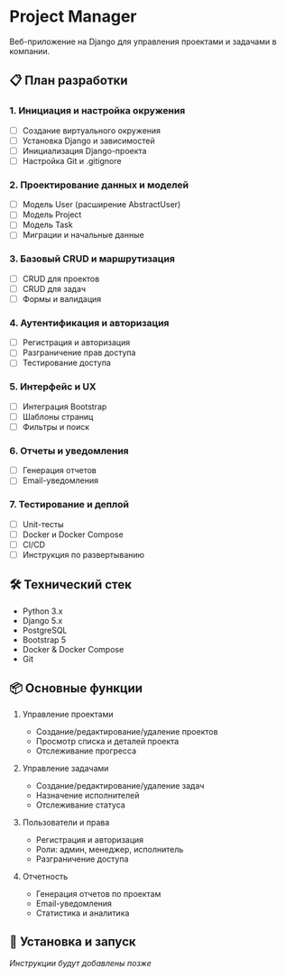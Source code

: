 # Project Manager

Веб-приложение на Django для управления проектами и задачами в компании.

## 📋 План разработки

### 1. Инициация и настройка окружения

- [ ] Создание виртуального окружения
- [ ] Установка Django и зависимостей
- [ ] Инициализация Django-проекта
- [ ] Настройка Git и .gitignore

### 2. Проектирование данных и моделей

- [ ] Модель User (расширение AbstractUser)
- [ ] Модель Project
- [ ] Модель Task
- [ ] Миграции и начальные данные

### 3. Базовый CRUD и маршрутизация

- [ ] CRUD для проектов
- [ ] CRUD для задач
- [ ] Формы и валидация

### 4. Аутентификация и авторизация

- [ ] Регистрация и авторизация
- [ ] Разграничение прав доступа
- [ ] Тестирование доступа

### 5. Интерфейс и UX

- [ ] Интеграция Bootstrap
- [ ] Шаблоны страниц
- [ ] Фильтры и поиск

### 6. Отчеты и уведомления

- [ ] Генерация отчетов
- [ ] Email-уведомления

### 7. Тестирование и деплой

- [ ] Unit-тесты
- [ ] Docker и Docker Compose
- [ ] CI/CD
- [ ] Инструкция по развертыванию

## 🛠 Технический стек

- Python 3.x
- Django 5.x
- PostgreSQL
- Bootstrap 5
- Docker & Docker Compose
- Git

## 📦 Основные функции

1. Управление проектами

   - Создание/редактирование/удаление проектов
   - Просмотр списка и деталей проекта
   - Отслеживание прогресса

2. Управление задачами

   - Создание/редактирование/удаление задач
   - Назначение исполнителей
   - Отслеживание статуса

3. Пользователи и права

   - Регистрация и авторизация
   - Роли: админ, менеджер, исполнитель
   - Разграничение доступа

4. Отчетность
   - Генерация отчетов по проектам
   - Email-уведомления
   - Статистика и аналитика

## 🚀 Установка и запуск

_Инструкции будут добавлены позже_
